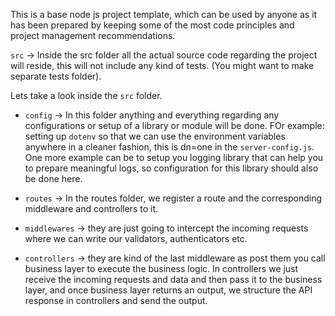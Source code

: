 This is a base node js project template, which can be used by anyone as it has been prepared by keeping some of the most code principles and project management recommendations.

`src` -> Inside the src folder all the actual source code regarding the project will reside, this will not include any kind of tests. (You might want to make separate tests folder).

Lets take a look inside the `src` folder.

- `config` -> In this folder anything and everything regarding any configurations or setup of a library or module will be done. FOr example: setting up `dotenv` so that we can use the environment variables anywhere in a cleaner fashion, this is dn=one in the `server-config.js`. One more example can be to setup you logging library that can help you to prepare meaningful logs, so configuration for this library should also be done here.

- `routes` -> In the routes folder, we register a route and the corresponding middleware and controllers to it.

- `middlewares` -> they are just going to intercept the incoming requests where we can write our validators, authenticators etc.

- `controllers` -> they are kind of the last middleware as post them you call business layer to execute the business logic. In controllers we just receive the incoming requests and data and then pass it to the business layer, and once business layer returns an output, we structure the API response in controllers and send the output.